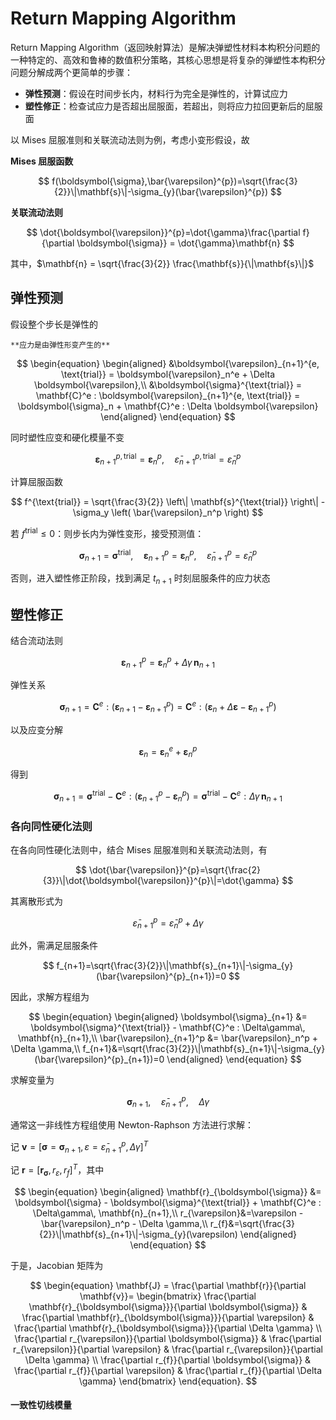 # Return Mapping Algorithm

Return Mapping Algorithm（返回映射算法）是解决弹塑性材料本构积分问题的一种特定的、高效和鲁棒的数值积分策略，其核心思想是将复杂的弹塑性本构积分问题分解成两个更简单的步骤：

- **弹性预测**：假设在时间步长内，材料行为完全是弹性的，计算试应力
- **塑性修正**：检查试应力是否超出屈服面，若超出，则将应力拉回更新后的屈服面

以 Mises 屈服准则和关联流动法则为例，考虑小变形假设，故

**Mises 屈服函数**

$$
f(\boldsymbol{\sigma},\bar{\varepsilon}^{p})=\sqrt{\frac{3}{2}}\|\mathbf{s}\|-\sigma_{y}(\bar{\varepsilon}^{p})
$$

**关联流动法则**

$$
\dot{\boldsymbol{\varepsilon}}^{p}=\dot{\gamma}\frac{\partial f}{\partial \boldsymbol{\sigma}} = \dot{\gamma}\mathbf{n}
$$

其中，$\mathbf{n} = \sqrt{\frac{3}{2}} \frac{\mathbf{s}}{\|\mathbf{s}\|}$

## 弹性预测

假设整个步长是弹性的

```{margin}
**应力是由弹性形变产生的**
```

$$
\begin{equation}
\begin{aligned}
&\boldsymbol{\varepsilon}_{n+1}^{e, \text{trial}} = \boldsymbol{\varepsilon}_n^e + \Delta \boldsymbol{\varepsilon},\\
&\boldsymbol{\sigma}^{\text{trial}} = \mathbf{C}^e : \boldsymbol{\varepsilon}_{n+1}^{e, \text{trial}} = \boldsymbol{\sigma}_n + \mathbf{C}^e : \Delta \boldsymbol{\varepsilon}
\end{aligned}
\end{equation}
$$

同时塑性应变和硬化模量不变

$$
\boldsymbol{\varepsilon}_{n+1}^{p, \text{trial}} = \boldsymbol{\varepsilon}_n^p, \quad \bar{\varepsilon}_{n+1}^{p, \text{trial}} = \bar{\varepsilon}_n^p
$$

计算屈服函数

$$
f^{\text{trial}} = \sqrt{\frac{3}{2}} \left\| \mathbf{s}^{\text{trial}} \right\| - \sigma_y \left( \bar{\varepsilon}_n^p \right)
$$

若 $f^{\text{trial}} \leq 0$：则步长内为弹性变形，接受预测值：

$$
\boldsymbol{\sigma}_{n+1} = \boldsymbol{\sigma}^{\text{trial}}, \quad
\boldsymbol{\varepsilon}_{n+1}^p = \boldsymbol{\varepsilon}_n^p, \quad
\bar{\varepsilon}_{n+1}^p = \bar{\varepsilon}_n^p
$$

否则，进入塑性修正阶段，找到满足 $t_{n+1}$ 时刻屈服条件的应力状态

## 塑性修正

结合流动法则

$$
\boldsymbol{\varepsilon}_{n+1}^p = \boldsymbol{\varepsilon}_n^p + \Delta \gamma\, \mathbf{n}_{n+1}
$$

弹性关系

$$
\boldsymbol{\sigma}_{n+1} = \mathbf{C}^e : \left( \boldsymbol{\varepsilon}_{n+1} - \boldsymbol{\varepsilon}_{n+1}^p \right)
= \mathbf{C}^e : \left( \boldsymbol{\varepsilon}_n + \Delta\boldsymbol{\varepsilon} - \boldsymbol{\varepsilon}_{n+1}^p \right)
$$

以及应变分解

$$
\boldsymbol{\varepsilon}_n = \boldsymbol{\varepsilon}_n^e + \boldsymbol{\varepsilon}_n^p
$$

得到

$$
\boldsymbol{\sigma}_{n+1} = \boldsymbol{\sigma}^{\text{trial}} - \mathbf{C}^e : \left( \boldsymbol{\varepsilon}_{n+1}^p - \boldsymbol{\varepsilon}_n^p \right)
= \boldsymbol{\sigma}^{\text{trial}} - \mathbf{C}^e : \Delta\gamma\, \mathbf{n}_{n+1}
$$

### 各向同性硬化法则

在各向同性硬化法则中，结合 Mises 屈服准则和关联流动法则，有

$$
\dot{\bar{\varepsilon}}^{p}=\sqrt{\frac{2}{3}}\|\dot{\boldsymbol{\varepsilon}}^{p}\|=\dot{\gamma}
$$

其离散形式为

$$
\bar{\varepsilon}_{n+1}^p = \bar{\varepsilon}_n^p + \Delta \gamma
$$

此外，需满足屈服条件

$$
f_{n+1}=\sqrt{\frac{3}{2}}\|\mathbf{s}_{n+1}\|-\sigma_{y}(\bar{\varepsilon}^{p}_{n+1})=0
$$

因此，求解方程组为

$$
\begin{equation}
\begin{aligned}
\boldsymbol{\sigma}_{n+1} &= \boldsymbol{\sigma}^{\text{trial}} - \mathbf{C}^e : \Delta\gamma\, \mathbf{n}_{n+1},\\
\bar{\varepsilon}_{n+1}^p &= \bar{\varepsilon}_n^p + \Delta \gamma,\\
f_{n+1}&=\sqrt{\frac{3}{2}}\|\mathbf{s}_{n+1}\|-\sigma_{y}(\bar{\varepsilon}^{p}_{n+1})=0
\end{aligned}
\end{equation}
$$

求解变量为

$$
\boldsymbol{\sigma}_{n+1},\quad \bar{\varepsilon}_{n+1}^p,\quad \Delta \gamma
$$

通常这一非线性方程组使用 Newton-Raphson 方法进行求解：

记 $\mathbf{v} = \left[\boldsymbol{\sigma}=\boldsymbol{\sigma}_{n+1},\varepsilon=\bar{\varepsilon}_{n+1}^p,\Delta \gamma\right]^{T}$

记 $\mathbf{r}=\left[\mathbf{r}_{\boldsymbol{\sigma}},r_{\varepsilon},r_{f}\right]^{T}$，其中

$$
\begin{equation}
\begin{aligned}
\mathbf{r}_{\boldsymbol{\sigma}} &= \boldsymbol{\sigma} - \boldsymbol{\sigma}^{\text{trial}} + \mathbf{C}^e : \Delta\gamma\, \mathbf{n}_{n+1},\\
r_{\varepsilon}&=\varepsilon - \bar{\varepsilon}_n^p - \Delta \gamma,\\
r_{f}&=\sqrt{\frac{3}{2}}\|\mathbf{s}_{n+1}\|-\sigma_{y}(\varepsilon)
\end{aligned}
\end{equation}
$$

于是，Jacobian 矩阵为

$$
\begin{equation}
\mathbf{J} = \frac{\partial \mathbf{r}}{\partial \mathbf{v}}=
\begin{bmatrix}
\frac{\partial \mathbf{r}_{\boldsymbol{\sigma}}}{\partial \boldsymbol{\sigma}} & \frac{\partial \mathbf{r}_{\boldsymbol{\sigma}}}{\partial \varepsilon} & \frac{\partial \mathbf{r}_{\boldsymbol{\sigma}}}{\partial \Delta \gamma} \\
\frac{\partial r_{\varepsilon}}{\partial \boldsymbol{\sigma}} & \frac{\partial r_{\varepsilon}}{\partial \varepsilon} & \frac{\partial r_{\varepsilon}}{\partial \Delta \gamma} \\
\frac{\partial r_{f}}{\partial \boldsymbol{\sigma}} & \frac{\partial r_{f}}{\partial \varepsilon} & \frac{\partial r_{f}}{\partial \Delta \gamma}
\end{bmatrix}
\end{equation}.
$$

#### 一致性切线模量